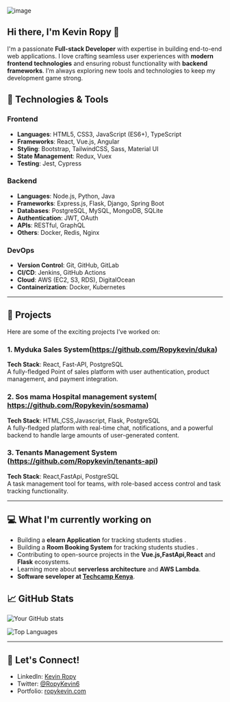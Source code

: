 ![image](https://scontent.fnbo10-1.fna.fbcdn.net/v/t1.6435-9/52893633_2247441818844500_2826556387390128128_n.jpg?_nc_cat=101&ccb=1-7&_nc_sid=1d70fc&_nc_eui2=AeGkSOj_TNsoSGQAZ_riq5Xy90K3fmnXSV_3Qrd-addJXxxetbWG3Y0YvD533Ld95lP1tvcAKII1Oqk_uGTxQlM_&_nc_ohc=6o98--xaK3IQ7kNvgGantSF&_nc_ht=scontent.fnbo10-1.fna&_nc_gid=AbpI9wvp7MrjOxGMUGZuMsc&oh=00_AYCd3YsF9HDHyYU-00lDaOihTEnAeTb3aUI1fFfe1LR5Sg&oe=672B73E7)
## Hi there, I'm Kevin Ropy 👋

I'm a passionate **Full-stack Developer** with expertise in building end-to-end web applications. I love crafting seamless user experiences with **modern frontend technologies** and ensuring robust functionality with **backend frameworks**. I’m always exploring new tools and technologies to keep my development game strong.

## 🔧 Technologies & Tools

### Frontend
- **Languages**: HTML5, CSS3, JavaScript (ES6+), TypeScript
- **Frameworks**: React, Vue.js, Angular
- **Styling**: Bootstrap, TailwindCSS, Sass, Material UI
- **State Management**: Redux, Vuex
- **Testing**: Jest, Cypress

### Backend
- **Languages**: Node.js, Python, Java
- **Frameworks**: Express.js, Flask, Django, Spring Boot
- **Databases**: PostgreSQL, MySQL, MongoDB, SQLite
- **Authentication**: JWT, OAuth
- **APIs**: RESTful, GraphQL
- **Others**: Docker, Redis, Nginx

### DevOps
- **Version Control**: Git, GitHub, GitLab
- **CI/CD**: Jenkins, GitHub Actions
- **Cloud**: AWS (EC2, S3, RDS), DigitalOcean
- **Containerization**: Docker, Kubernetes

---

## 🚀 Projects

Here are some of the exciting projects I’ve worked on:

### 1. Myduka Sales System(https://github.com/Ropykevin/duka)
**Tech Stack**: React, Fast-API, PostgreSQL  
A fully-fledged Point of sales platform with user authentication, product management, and payment integration.

### 2. Sos mama Hospital management system( https://github.com/Ropykevin/sosmama)
**Tech Stack**: HTML,CSS,Javascript, Flask, PostgreSQL  
A fully-fledged platform with real-time chat, notifications, and a powerful backend to handle large amounts of user-generated content.

### 3. Tenants Management System (https://github.com/Ropykevin/tenants-api)
**Tech Stack**: React,FastApi, PostgreSQL  
A task management tool for teams, with role-based access control and task tracking functionality.

---

## 💻 What I'm currently working on
- Building a **elearn Application** for tracking students  studies .
- Building a **Room Booking System** for tracking students  studies .
- Contributing to open-source projects in the **Vue.js,FastApi,React** and **Flask** ecosystems.
- Learning more about **serverless architecture** and **AWS Lambda**.
- **Software seveloper at [Techcamp Kenya](https://www.techcamp.co.ke/)**.
## 📈 GitHub Stats

![Your GitHub stats](https://github-readme-stats.vercel.app/api?username=Ropykevin&show_icons=true&theme=radical)

![Top Languages](https://github-readme-stats.vercel.app/api/top-langs/?username=Ropykevin&layout=compact&theme=radical)

---

## 💬 Let's Connect!

- LinkedIn: [Kevin Ropy](https://linkedin.com/in/kevin-ropy)
- Twitter: [@RopyKevin6](https://twitter.com/RopyKevin6)
- Portfolio: [ropykevin.com](https://yourwebsite.com)
